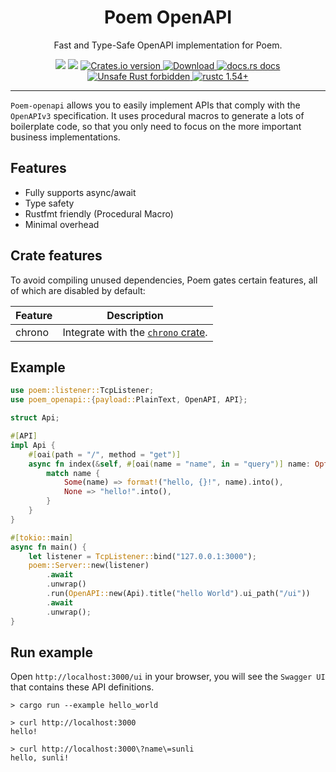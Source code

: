 <h1 align="center">Poem OpenAPI</h1>

<p align="center">Fast and Type-Safe OpenAPI implementation for Poem.</p>
<div align="center">
  <!-- CI -->
  <img src="https://github.com/poem-web/poem-openapi/workflows/CI/badge.svg" />
  <!-- codecov -->
  <img src="https://codecov.io/gh/poem-web/poem-openapi/branch/master/graph/badge.svg" />
  <!-- Crates version -->
  <a href="https://crates.io/crates/poem-openapi">
    <img src="https://img.shields.io/crates/v/poem-openapi.svg?style=flat-square"
    alt="Crates.io version" />
  </a>
  <!-- Downloads -->
  <a href="https://crates.io/crates/poem-openapi">
    <img src="https://img.shields.io/crates/d/poem-openapi.svg?style=flat-square"
      alt="Download" />
  </a>
  <!-- docs.rs docs -->
  <a href="https://docs.rs/poem-openapi">
    <img src="https://img.shields.io/badge/docs-latest-blue.svg?style=flat-square"
      alt="docs.rs docs" />
  </a>
  <a href="https://github.com/rust-secure-code/safety-dance/">
    <img src="https://img.shields.io/badge/unsafe-forbidden-success.svg?style=flat-square"
      alt="Unsafe Rust forbidden" />
  </a>
  <a href="https://blog.rust-lang.org/2021/07/29/Rust-1.54.0.html">
    <img src="https://img.shields.io/badge/rustc-1.54+-ab6000.svg"
      alt="rustc 1.54+" />
  </a>
</div>

***

`Poem-openapi` allows you to easily implement APIs that comply with the `OpenAPIv3` specification.
It uses procedural macros to generate a lots of boilerplate code, so that you only need to focus on the more 
important business implementations.

## Features

* Fully supports async/await
* Type safety
* Rustfmt friendly (Procedural Macro)
* Minimal overhead

## Crate features

To avoid compiling unused dependencies, Poem gates certain features, all of which are disabled by default:

|Feature           |Description                     |
|------------------|--------------------------------|
|chrono            | Integrate with the [`chrono` crate](https://crates.io/crates/chrono).          |

## Example

```rust
use poem::listener::TcpListener;
use poem_openapi::{payload::PlainText, OpenAPI, API};

struct Api;

#[API]
impl Api {
    #[oai(path = "/", method = "get")]
    async fn index(&self, #[oai(name = "name", in = "query")] name: Option<String>) -> PlainText {
        match name {
            Some(name) => format!("hello, {}!", name).into(),
            None => "hello!".into(),
        }
    }
}

#[tokio::main]
async fn main() {
    let listener = TcpListener::bind("127.0.0.1:3000");
    poem::Server::new(listener)
        .await
        .unwrap()
        .run(OpenAPI::new(Api).title("hello World").ui_path("/ui"))
        .await
        .unwrap();
}
```

## Run example

Open `http://localhost:3000/ui` in your browser, you will see the `Swagger UI` that contains these API definitions.

```shell
> cargo run --example hello_world

> curl http://localhost:3000
hello!

> curl http://localhost:3000\?name\=sunli
hello, sunli!        
```

